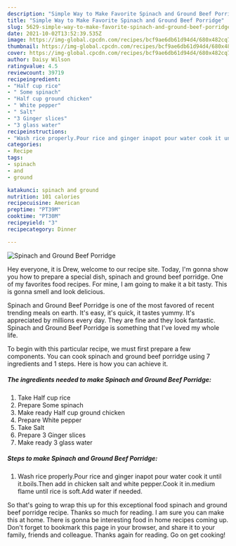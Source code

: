 ```yaml
---
description: "Simple Way to Make Favorite Spinach and Ground Beef Porridge"
title: "Simple Way to Make Favorite Spinach and Ground Beef Porridge"
slug: 5629-simple-way-to-make-favorite-spinach-and-ground-beef-porridge
date: 2021-10-02T13:52:39.535Z
image: https://img-global.cpcdn.com/recipes/bcf9ae6db61d94d4/680x482cq70/spinach-and-ground-beef-porridge-recipe-main-photo.jpg
thumbnail: https://img-global.cpcdn.com/recipes/bcf9ae6db61d94d4/680x482cq70/spinach-and-ground-beef-porridge-recipe-main-photo.jpg
cover: https://img-global.cpcdn.com/recipes/bcf9ae6db61d94d4/680x482cq70/spinach-and-ground-beef-porridge-recipe-main-photo.jpg
author: Daisy Wilson
ratingvalue: 4.5
reviewcount: 39719
recipeingredient:
- "Half cup rice"
- " Some spinach"
- "Half cup ground chicken"
- " White pepper"
- " Salt"
- "3 Ginger slices"
- "3 glass water"
recipeinstructions:
- "Wash rice properly.Pour rice and ginger inapot pour water cook it until it.boils.Then add in chicken salt and white pepper.Cook it in.medium flame until rice is soft.Add water if needed."
categories:
- Recipe
tags:
- spinach
- and
- ground

katakunci: spinach and ground 
nutrition: 101 calories
recipecuisine: American
preptime: "PT39M"
cooktime: "PT30M"
recipeyield: "3"
recipecategory: Dinner

---
```



![Spinach and Ground Beef Porridge](https://img-global.cpcdn.com/recipes/bcf9ae6db61d94d4/680x482cq70/spinach-and-ground-beef-porridge-recipe-main-photo.jpg)

Hey everyone, it is Drew, welcome to our recipe site. Today, I'm gonna show you how to prepare a special dish, spinach and ground beef porridge. One of my favorites food recipes. For mine, I am going to make it a bit tasty. This is gonna smell and look delicious.



Spinach and Ground Beef Porridge is one of the most favored of recent trending meals on earth. It's easy, it's quick, it tastes yummy. It's appreciated by millions every day. They are fine and they look fantastic. Spinach and Ground Beef Porridge is something that I've loved my whole life.


To begin with this particular recipe, we must first prepare a few components. You can cook spinach and ground beef porridge using 7 ingredients and 1 steps. Here is how you can achieve it.

<!--inarticleads1-->

##### The ingredients needed to make Spinach and Ground Beef Porridge:

1. Take Half cup rice
1. Prepare  Some spinach
1. Make ready Half cup ground chicken
1. Prepare  White pepper
1. Take  Salt
1. Prepare 3 Ginger slices
1. Make ready 3 glass water




<!--inarticleads2-->

##### Steps to make Spinach and Ground Beef Porridge:

1. Wash rice properly.Pour rice and ginger inapot pour water cook it until it.boils.Then add in chicken salt and white pepper.Cook it in.medium flame until rice is soft.Add water if needed.




So that's going to wrap this up for this exceptional food spinach and ground beef porridge recipe. Thanks so much for reading. I am sure you can make this at home. There is gonna be interesting food in home recipes coming up. Don't forget to bookmark this page in your browser, and share it to your family, friends and colleague. Thanks again for reading. Go on get cooking!
